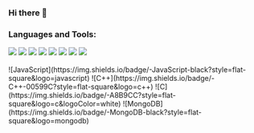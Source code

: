### Hi there 👋

<!--
**andrija-s/andrija-s** is a ✨ _special_ ✨ repository because its `README.md` (this file) appears on your GitHub profile.

Here are some ideas to get you started:

- 🔭 I’m currently working on ...
- 🌱 I’m currently learning ...
- 👯 I’m looking to collaborate on ...
- 🤔 I’m looking for help with ...
- 💬 Ask me about ...
- 📫 How to reach me: ...
- 😄 Pronouns: ...
- ⚡ Fun fact: ...
-->
### Languages and Tools:
<div display="flex">
  <img src="https://img.shields.io/badge/javascript-%23F7DF1E.svg?&style=for-the-badge&logo=javascript&logoColor=black&labelColor=black">
  <img src="https://img.shields.io/badge/python%20-%2314354C.svg?&style=for-the-badge&logo=python&logoColor=white">
  <img src="https://img.shields.io/badge/c%20-%2300599C.svg?&style=for-the-badge&logo=c&logoColor=white">
  <img src="https://img.shields.io/badge/c++%20-%2335495e.svg?&style=for-the-badge&logo=c++&logoColor=%234FC08D">
  <img src="https://img.shields.io/badge/java%20-%23F05033.svg?&style=for-the-badge&logo=java&logoColor=red"/>
  <img src="https://img.shields.io/badge/java%20-%23121011.svg?&style=for-the-badge&logo=java&logoColor=white"/>
  <img src="https://img.shields.io/badge/java%20-%23F24E1E.svg?&style=for-the-badge&logo=java&logoColor=red"/>
  <img src="https://img.shields.io/badge/java%23000000.svg?&style=for-the-badge&logo=java&logoColor=white" />
</div>
<br/>
![JavaScript](https://img.shields.io/badge/-JavaScript-black?style=flat-square&logo=javascript)
![C++](https://img.shields.io/badge/-C++-00599C?style=flat-square&logo=c++)
![C](https://img.shields.io/badge/-A8B9CC?style=flat-square&logo=c&logoColor=white)
![MongoDB](https://img.shields.io/badge/-MongoDB-black?style=flat-square&logo=mongodb)
